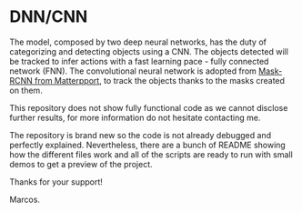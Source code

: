 # DNN/CNN
 
The model, composed by two deep neural networks, has the duty of categorizing and detecting objects using a CNN. The objects detected will be tracked to infer actions with a fast learning pace - fully connected network (FNN). The convolutional neural network is adopted from [Mask-RCNN from Matterpport](https://github.com/matterport/Mask_RCNN), to track the objects thanks to the masks created on them.

This repository does not show fully functional code as we cannot disclose further results, for more information do not hesitate contacting me.

The repository is brand new so the code is not already debugged and perfectly explained. Nevertheless, there are a bunch of README showing how the different files work and all of the scripts are ready to run with small demos to get a preview of the project.

Thanks for your support!

Marcos.

